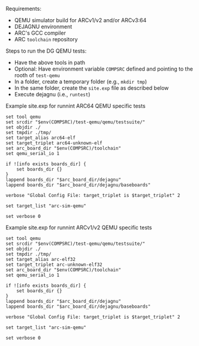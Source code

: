 Requirements:
- QEMU simulator build for ARCv1/v2 and/or ARCv3:64
- DEJAGNU environment
- ARC's GCC compiler
- ARC `toolchain` repository

Steps to run the DG QEMU tests:
- Have the above tools in path
- Optional: Have environment variable `COMPSRC` defined and pointing to the rooth of `test-qemu`
- In a folder, create a temporary folder (e.g., `mkdir tmp`)
- In the same folder, create the `site.exp` file as described below
- Execute dejagnu (i.e., `runtest`)

Example site.exp for runnint ARC64 QEMU specific tests

```
set tool qemu
set srcdir "$env(COMPSRC)/test-qemu/qemu/testsuite/"
set objdir ./
set tmpdir ./tmp/
set target_alias arc64-elf
set target_triplet arc64-unknown-elf
set arc_board_dir "$env(COMPSRC)/toolchain"
set qemu_serial_io 1

if ![info exists boards_dir] {
    set boards_dir {}
}
lappend boards_dir "$arc_board_dir/dejagnu"
lappend boards_dir "$arc_board_dir/dejagnu/baseboards"

verbose "Global Config File: target_triplet is $target_triplet" 2

set target_list "arc-sim-qemu"

set verbose 0
```

Example site.exp for runnint ARCv1/v2 QEMU specific tests

```
set tool qemu
set srcdir "$env(COMPSRC)/test-qemu/qemu/testsuite/"
set objdir ./
set tmpdir ./tmp/
set target_alias arc-elf32
set target_triplet arc-unknown-elf32
set arc_board_dir "$env(COMPSRC)/toolchain"
set qemu_serial_io 1

if ![info exists boards_dir] {
    set boards_dir {}
}
lappend boards_dir "$arc_board_dir/dejagnu"
lappend boards_dir "$arc_board_dir/dejagnu/baseboards"

verbose "Global Config File: target_triplet is $target_triplet" 2

set target_list "arc-sim-qemu"

set verbose 0
```

